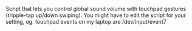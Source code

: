 Script that lets you control global sound volume with touchpad gestures (tripple-tap up/down swiping).
You might have to edit the script for your setting, eg. touchpad events on my laptop are /dev/input/event7
